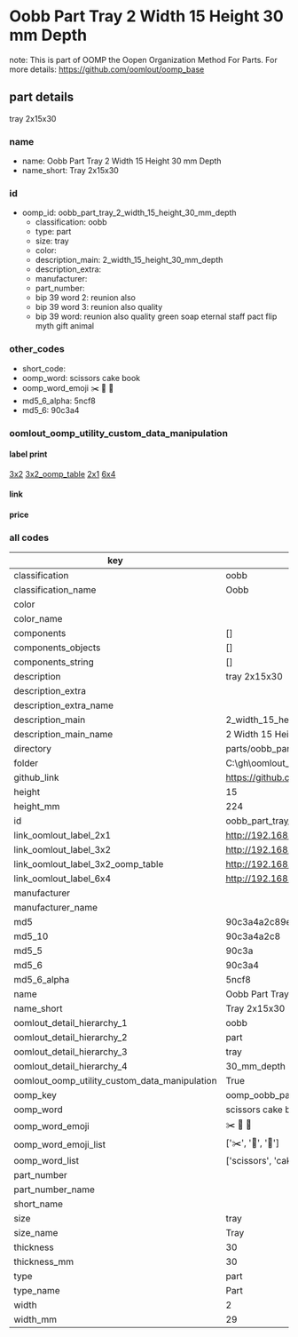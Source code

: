 # Oobb Part Tray 2 Width 15 Height 30 mm Depth  

note: This is part of OOMP the Oopen Organization Method For Parts. For more details: https://github.com/oomlout/oomp_base

##  part details
  



tray 2x15x30



### name
* name: Oobb Part Tray 2 Width 15 Height 30 mm Depth
* name_short: Tray 2x15x30 
### id
* oomp_id: oobb_part_tray_2_width_15_height_30_mm_depth
  * classification: oobb
  * type: part
  * size: tray
  * color: 
  * description_main: 2_width_15_height_30_mm_depth
  * description_extra: 
  * manufacturer: 
  * part_number: 
  * bip 39 word 2: reunion also
  * bip 39 word 3: reunion also quality
  * bip 39 word: reunion also quality green soap eternal staff pact flip myth gift animal

### other_codes
* short_code: 
* oomp_word: scissors cake book
* oomp_word_emoji :scissors: :cake: :book:
* md5_6_alpha: 5ncf8
* md5_6: 90c3a4






### oomlout_oomp_utility_custom_data_manipulation
#### label print
[3x2](http://192.168.1.245:1112/?label=oomp%205ncf8)
[3x2_oomp_table](http://192.168.1.108:1112/?label=oomp%205ncf8)
[2x1](http://192.168.1.242:1112/?label=oomp%205ncf8)
[6x4](http://192.168.1.55:1112/?label=oomp%205ncf8)    

#### link

                              

#### price







### all codes 
| key | value |  
| --- | --- |  
| classification | oobb |  
| classification_name | Oobb |  
| color |  |  
| color_name |  |  
| components | [] |  
| components_objects | [] |  
| components_string | [] |  
| description | tray 2x15x30 |  
| description_extra |  |  
| description_extra_name |  |  
| description_main | 2_width_15_height_30_mm_depth |  
| description_main_name | 2 Width 15 Height 30 mm Depth |  
| directory | parts/oobb_part_tray_2_width_15_height_30_mm_depth |  
| folder | C:\gh\oomlout_oobb_version_4_generated_parts\parts\oobb_part_tray_2_width_15_height_30_mm_depth |  
| github_link | https://github.com/oomlout/oomlout_oomp_part_src/tree/main/parts/oobb_part_tray_2_width_15_height_30_mm_depth |  
| height | 15 |  
| height_mm | 224 |  
| id | oobb_part_tray_2_width_15_height_30_mm_depth |  
| link_oomlout_label_2x1 | http://192.168.1.242:1112/?label=oomp%205ncf8 |  
| link_oomlout_label_3x2 | http://192.168.1.245:1112/?label=oomp%205ncf8 |  
| link_oomlout_label_3x2_oomp_table | http://192.168.1.108:1112/?label=oomp%205ncf8 |  
| link_oomlout_label_6x4 | http://192.168.1.55:1112/?label=oomp%205ncf8 |  
| manufacturer |  |  
| manufacturer_name |  |  
| md5 | 90c3a4a2c89eba813666d6655e41d5c2 |  
| md5_10 | 90c3a4a2c8 |  
| md5_5 | 90c3a |  
| md5_6 | 90c3a4 |  
| md5_6_alpha | 5ncf8 |  
| name | Oobb Part Tray 2 Width 15 Height 30 mm Depth |  
| name_short | Tray 2x15x30  |  
| oomlout_detail_hierarchy_1 | oobb |  
| oomlout_detail_hierarchy_2 | part |  
| oomlout_detail_hierarchy_3 | tray |  
| oomlout_detail_hierarchy_4 | 30_mm_depth |  
| oomlout_oomp_utility_custom_data_manipulation | True |  
| oomp_key | oomp_oobb_part_tray_2_width_15_height_30_mm_depth |  
| oomp_word | scissors cake book |  
| oomp_word_emoji | :scissors: :cake: :book: |  
| oomp_word_emoji_list | [':scissors:', ':cake:', ':book:'] |  
| oomp_word_list | ['scissors', 'cake', 'book'] |  
| part_number |  |  
| part_number_name |  |  
| short_name |  |  
| size | tray |  
| size_name | Tray |  
| thickness | 30 |  
| thickness_mm | 30 |  
| type | part |  
| type_name | Part |  
| width | 2 |  
| width_mm | 29 |  
